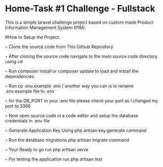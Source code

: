 # Home-Task #1 Challenge - Fullstack

This is a simple laravel challenge project based on custom made Product Information Management System (PIM).

#How to Setup the Project:

◦ Clone the source code from This Github Repository

◦ After cloning the source code navigate to the main source code directory using cd

◦ Run composer install or composer update to load and install the dependencies

◦ Run cp .env.example .env | another way you can is to rename .env.example file to .env

◦ for the DB_PORT in your .env file  please check your port as I changed my port to 3366

◦ Now open source code in a code editor and setup the database credentials in .env file

◦ Generate Application Key Using php artisan key:generate command

◦ Run the database migrations php artisan migrate command

◦ Your Ready to go run php artisan serve

◦ For testing the application run php artisan test

